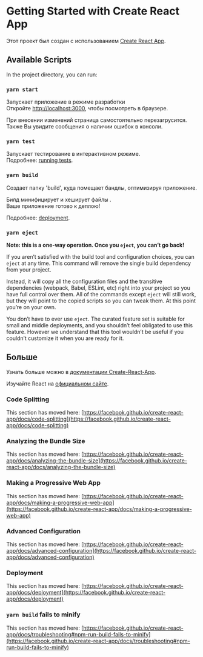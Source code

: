 # Getting Started with Create React App

Этот проект был создан с использованием [Create React App](https://github.com/facebook/create-react-app).

## Available Scripts

In the project directory, you can run:

### `yarn start`

Запускает приложение в режиме разработки\
Откройте [http://localhost:3000](http://localhost:3000), чтобы посмотреть в браузере.

При внесении изменений страница самостоятельно перезагрусится.\
Также Вы увидите сообщения о наличии ошибок в консоли.

### `yarn test`

Запускает тестирование в интерактивном режиме.\
Подробнее: [running tests](https://facebook.github.io/create-react-app/docs/running-tests).

### `yarn build`

Создает папку 'build', куда помещает бандлы, оптимизируя приложение.

Билд минифицирует и хеширует файлы .\
Ваше приложение готово к деплою!

Подробнее: [deployment](https://facebook.github.io/create-react-app/docs/deployment).

### `yarn eject`

**Note: this is a one-way operation. Once you `eject`, you can’t go back!**

If you aren’t satisfied with the build tool and configuration choices, you can `eject` at any time. This command will remove the single build dependency from your project.

Instead, it will copy all the configuration files and the transitive dependencies (webpack, Babel, ESLint, etc) right into your project so you have full control over them. All of the commands except `eject` will still work, but they will point to the copied scripts so you can tweak them. At this point you’re on your own.

You don’t have to ever use `eject`. The curated feature set is suitable for small and middle deployments, and you shouldn’t feel obligated to use this feature. However we understand that this tool wouldn’t be useful if you couldn’t customize it when you are ready for it.

## Больше

Узнать больше можно в [документации Create-React-App](https://facebook.github.io/create-react-app/docs/getting-started).

Изучайте React на [официальном сайте](https://reactjs.org/).

### Code Splitting

This section has moved here: [https://facebook.github.io/create-react-app/docs/code-splitting](https://facebook.github.io/create-react-app/docs/code-splitting)

### Analyzing the Bundle Size

This section has moved here: [https://facebook.github.io/create-react-app/docs/analyzing-the-bundle-size](https://facebook.github.io/create-react-app/docs/analyzing-the-bundle-size)

### Making a Progressive Web App

This section has moved here: [https://facebook.github.io/create-react-app/docs/making-a-progressive-web-app](https://facebook.github.io/create-react-app/docs/making-a-progressive-web-app)

### Advanced Configuration

This section has moved here: [https://facebook.github.io/create-react-app/docs/advanced-configuration](https://facebook.github.io/create-react-app/docs/advanced-configuration)

### Deployment

This section has moved here: [https://facebook.github.io/create-react-app/docs/deployment](https://facebook.github.io/create-react-app/docs/deployment)

### `yarn build` fails to minify

This section has moved here: [https://facebook.github.io/create-react-app/docs/troubleshooting#npm-run-build-fails-to-minify](https://facebook.github.io/create-react-app/docs/troubleshooting#npm-run-build-fails-to-minify)
